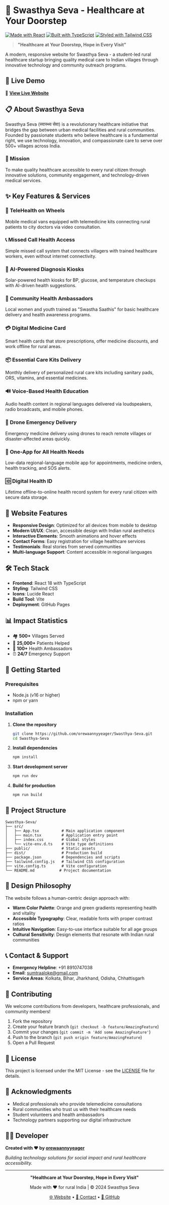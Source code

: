 # 🏥 Swasthya Seva - Healthcare at Your Doorstep

[![Made with React](https://img.shields.io/badge/Made%20with-React-61DAFB?style=for-the-badge&logo=react)](https://reactjs.org/)
[![Built with TypeScript](https://img.shields.io/badge/Built%20with-TypeScript-3178C6?style=for-the-badge&logo=typescript)](https://www.typescriptlang.org/)
[![Styled with Tailwind CSS](https://img.shields.io/badge/Styled%20with-Tailwind%20CSS-38B2AC?style=for-the-badge&logo=tailwind-css)](https://tailwindcss.com/)

> **"Healthcare at Your Doorstep, Hope in Every Visit"**

A modern, responsive website for Swasthya Seva - a student-led rural healthcare startup bringing quality medical care to Indian villages through innovative technology and community outreach programs.

## 🌟 Live Demo

🔗 **[View Live Website](https://stupendous-pie-f077c5.netlify.app/)**

## 📋 About Swasthya Seva

Swasthya Seva (स्वास्थ्य सेवा) is a revolutionary healthcare initiative that bridges the gap between urban medical facilities and rural communities. Founded by passionate students who believe healthcare is a fundamental right, we use technology, innovation, and compassionate care to serve over 500+ villages across India.

### 🎯 Mission
To make quality healthcare accessible to every rural citizen through innovative solutions, community engagement, and technology-driven medical services.

## ✨ Key Features & Services

### 🚐 **TeleHealth on Wheels**
Mobile medical vans equipped with telemedicine kits connecting rural patients to city doctors via video consultation.

### 📞 **Missed Call Health Access**
Simple missed call system that connects villagers with trained healthcare workers, even without internet connectivity.

### 🤖 **AI-Powered Diagnosis Kiosks**
Solar-powered health kiosks for BP, glucose, and temperature checkups with AI-driven health suggestions.

### 👥 **Community Health Ambassadors**
Local women and youth trained as "Swastha Saathis" for basic healthcare delivery and health awareness programs.

### 💳 **Digital Medicine Card**
Smart health cards that store prescriptions, offer medicine discounts, and work offline for rural areas.

### 📦 **Essential Care Kits Delivery**
Monthly delivery of personalized rural care kits including sanitary pads, ORS, vitamins, and essential medicines.

### 🔊 **Voice-Based Health Education**
Audio health content in regional languages delivered via loudspeakers, radio broadcasts, and mobile phones.

### 🚁 **Drone Emergency Delivery**
Emergency medicine delivery using drones to reach remote villages or disaster-affected areas quickly.

### 📱 **One-App for All Health Needs**
Low-data regional-language mobile app for appointments, medicine orders, health tracking, and SOS alerts.

### 🆔 **Digital Health ID**
Lifetime offline-to-online health record system for every rural citizen with secure data storage.

## 🚀 Website Features

- **Responsive Design**: Optimized for all devices from mobile to desktop
- **Modern UI/UX**: Clean, accessible design with Indian rural aesthetics
- **Interactive Elements**: Smooth animations and hover effects
- **Contact Forms**: Easy registration for village healthcare services
- **Testimonials**: Real stories from served communities
- **Multi-language Support**: Content accessible in regional languages

## 🛠️ Tech Stack

- **Frontend**: React 18 with TypeScript
- **Styling**: Tailwind CSS
- **Icons**: Lucide React
- **Build Tool**: Vite
- **Deployment**: GitHub Pages

## 📊 Impact Statistics

- 🏘️ **500+** Villages Served
- 👥 **25,000+** Patients Helped
- 🏥 **100+** Health Ambassadors
- ⏰ **24/7** Emergency Support

## 🚀 Getting Started

### Prerequisites
- Node.js (v16 or higher)
- npm or yarn

### Installation

1. **Clone the repository**
   ```bash
   git clone https://github.com/orewaannyyeager/Swasthya-Seva.git
   cd Swasthya-Seva
   ```

2. **Install dependencies**
   ```bash
   npm install
   ```

3. **Start development server**
   ```bash
   npm run dev
   ```

4. **Build for production**
   ```bash
   npm run build
   ```

## 📁 Project Structure

```
Swasthya-Seva/
├── src/
│   ├── App.tsx          # Main application component
│   ├── main.tsx         # Application entry point
│   ├── index.css        # Global styles
│   └── vite-env.d.ts    # Vite type definitions
├── public/              # Static assets
├── dist/                # Production build
├── package.json         # Dependencies and scripts
├── tailwind.config.js   # Tailwind CSS configuration
├── vite.config.ts       # Vite configuration
└── README.md           # Project documentation
```

## 🎨 Design Philosophy

The website follows a human-centric design approach with:
- **Warm Color Palette**: Orange and green gradients representing health and vitality
- **Accessible Typography**: Clear, readable fonts with proper contrast ratios
- **Intuitive Navigation**: Easy-to-use interface suitable for all age groups
- **Cultural Sensitivity**: Design elements that resonate with Indian rural communities

## 📞 Contact & Support

- **Emergency Helpline**: +91 8910747038
- **Email**: sumtraaloke@gmail.com
- **Service Areas**: Kolkata, Bihar, Jharkhand, Odisha, Chhattisgarh

## 🤝 Contributing

We welcome contributions from developers, healthcare professionals, and community members! 

1. Fork the repository
2. Create your feature branch (`git checkout -b feature/AmazingFeature`)
3. Commit your changes (`git commit -m 'Add some AmazingFeature'`)
4. Push to the branch (`git push origin feature/AmazingFeature`)
5. Open a Pull Request

## 📄 License

This project is licensed under the MIT License - see the [LICENSE](LICENSE) file for details.

## 🙏 Acknowledgments

- Medical professionals who provide telemedicine consultations
- Rural communities who trust us with their healthcare needs
- Student volunteers and health ambassadors
- Technology partners supporting our digital infrastructure

## 👨‍💻 Developer

**Created with ❤️ by [orewaannyyeager](https://github.com/orewaannyyeager)**

*Building technology solutions for social impact and rural healthcare accessibility.*

---

<div align="center">

**"Healthcare at Your Doorstep, Hope in Every Visit"**

Made with ❤️ for rural India | © 2024 Swasthya Seva

[🌐 Website](https://orewaannyyeager.github.io/Swasthya-Seva/) • [📧 Contact](mailto:help@swasthyaseva.org) • [🐙 GitHub](https://github.com/orewaannyyeager/Swasthya-Seva)

</div>